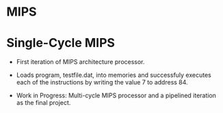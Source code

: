 # MIPS
# Single-Cycle MIPS
- First iteration of MIPS architecture processor.
- Loads program, testfile.dat, into memories and successfuly executes each of the instructions by writing the value 7 to address 84. 

- Work in Progress: Multi-cycle MIPS processor and a pipelined iteration as the final project. 
